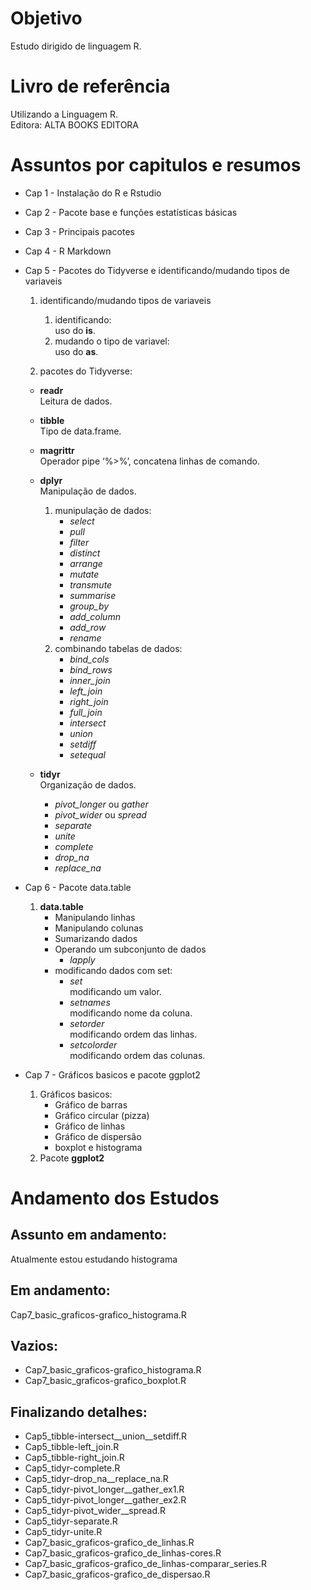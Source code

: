 # Objetivo

Estudo dirigido de linguagem R.  

# Livro de referência

Utilizando a Linguagem R.  
Editora: ALTA BOOKS EDITORA  

# Assuntos por capitulos e resumos

-   Cap 1 - Instalação do R e Rstudio  

-   Cap 2 - Pacote base e funções estatísticas básicas  

-   Cap 3 - Principais pacotes  

-   Cap 4 - R Markdown  

-   Cap 5 - Pacotes do Tidyverse e identificando/mudando tipos de
    variaveis  

    1.  identificando/mudando tipos de variaveis  

        1.  identificando:  
            uso do **is**.  
        2.  mudando o tipo de variavel:  
            uso do **as**.  

    2.  pacotes do Tidyverse:  

    -   **readr**  
        Leitura de dados.  

    -   **tibble**  
        Tipo de data.frame.  

    -   **magrittr**  
        Operador pipe ‘%>%’, concatena linhas de comando.  

    -   **dplyr**  
        Manipulação de dados.  

        1.  munipulação de dados:  
            -   *select*  
            -   *pull*  
            -   *filter*  
            -   *distinct*  
            -   *arrange*  
            -   *mutate*  
            -   *transmute*  
            -   *summarise*  
            -   *group_by*  
            -   *add_column*  
            -   *add_row*  
            -   *rename*  
        2.  combinando tabelas de dados:  
            -   *bind_cols*  
            -   *bind_rows*  
            -   *inner_join*  
            -   *left_join*  
            -   *right_join*  
            -   *full_join*  
            -   *intersect*  
            -   *union*  
            -   *setdiff*  
            -   *setequal*  

    -   **tidyr**  
        Organização de dados.  

        -   *pivot_longer* ou *gather*  
        -   *pivot_wider* ou *spread*  
        -   *separate*  
        -   *unite*  
        -   *complete*  
        -   *drop_na*  
        -   *replace_na*  

-   Cap 6 - Pacote data.table  
    1.  **data.table**  
        -   Manipulando linhas  
        -   Manipulando colunas  
        -   Sumarizando dados  
        -   Operando um subconjunto de dados
            -   *lapply*  
        -   modificando dados com set:
            -   *set*  
                modificando um valor.  
            -   *setnames*  
                modificando nome da coluna.  
            -   *setorder*  
                modificando ordem das linhas.  
            -   *setcolorder*  
                modificando ordem das colunas.  

-   Cap 7 - Gráficos basicos e pacote ggplot2  

    1.  Gráficos basicos:  
        -   Gráfico de barras  
        -   Gráfico circular (pizza)  
        -   Gráfico de linhas  
        -   Gráfico de dispersão  
        -   boxplot e histograma  
    2.  Pacote **ggplot2**

# Andamento dos Estudos

## Assunto em andamento:

Atualmente estou estudando histograma  

## Em andamento:

Cap7_basic_graficos-grafico_histograma.R  

## Vazios:

-   Cap7_basic_graficos-grafico_histograma.R  
-   Cap7_basic_graficos-grafico_boxplot.R  

## Finalizando detalhes:

-   Cap5_tibble-intersect\_\_union\_\_setdiff.R  
-   Cap5_tibble-left_join.R  
-   Cap5_tibble-right_join.R  
-   Cap5_tidyr-complete.R  
-   Cap5_tidyr-drop_na\_\_replace_na.R  
-   Cap5_tidyr-pivot_longer\_\_gather_ex1.R  
-   Cap5_tidyr-pivot_longer\_\_gather_ex2.R  
-   Cap5_tidyr-pivot_wider\_\_spread.R  
-   Cap5_tidyr-separate.R  
-   Cap5_tidyr-unite.R  
-   Cap7_basic_graficos-grafico_de_linhas.R  
-   Cap7_basic_graficos-grafico_de_linhas-cores.R  
-   Cap7_basic_graficos-grafico_de_linhas-comparar_series.R  
-   Cap7_basic_graficos-grafico_de_dispersao.R  
